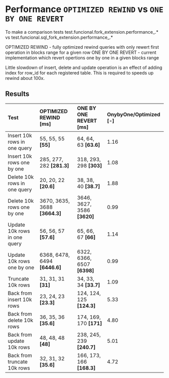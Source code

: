# Performance `OPTIMIZED REWIND` vs `ONE BY ONE REVERT`
To make a comparison tests test.funcional.fork_extension.performance_.* vs test.funcional.sql_fork_extension.performance_.*

OPTIMIZED REWIND - fully optimized  rewind queries with only rewert first  operation in blocks range for a given row
ONE BY ONE REVERT - current implementation which revert opertions one by one in a given blocks range

Little slowdown of insert, delete and update operation is an effect of adding index for row_id for each registered table.
This is required to speeds up rewind about 100x.

## Results
| Test                        | OPTIMIZED REWIND [ms]        | ONE BY ONE REVERT [ms]          | OnybyOne/Optimized [-]|
| :------------------------   | :-----------------------     | :---------------------------    | :-------------------  |
| Insert 10k rows in one query| 55, 55, 55           **[55]**| 64, 64, 63            **[63.6]**|   1.16                |
| Insert 10k rows one by one  | 285, 277, 282     **[281.3]**| 318, 293, 298          **[303]**|   1.08                |
| Delete 10k rows in one query| 20, 20, 22         **[20.6]**| 38, 38, 40            **[38.7]**|   1.88                |
| Delete 10k rows one by one  | 3670, 3635, 3688 **[3664.3]**| 3646, 3627, 3586      **[3620]**|   0.99                |
| Update 10k rows in one query| 56, 56, 57         **[57.6]**| 65, 66, 67              **[66]**|   1.14                |
| Update 10k rows one by one  | 6368, 6478, 6494 **[6446.6]**| 6322, 6366, 6507      **[6398]**|   0.99                |
| Truncate 10k rows           | 31, 31, 31           **[31]**| 34, 33, 34            **[33.7]**|   1.09                |
| Back from insert 10k rows   | 23, 24, 23         **[23.3]**| 124, 124, 125        **[124.3]**|   5.33                |
| Back from delete 10k rows   | 36, 35, 36         **[35.6]**| 174, 169, 170          **[171]**|   4.80                |
| Back from update 10k rows   | 48, 48, 48           **[48]**| 238, 245, 239        **[240.7]**|   5.01                |
| Back from truncate 10k rows | 32, 31, 32         **[35.6]**| 166, 173, 166        **[168.3]**|   4.72                |


